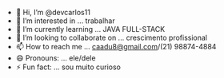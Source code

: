 - 👋 Hi, I’m @devcarlos11
- 👀 I’m interested in ... trabalhar
- 🌱 I’m currently learning ... JAVA FULL-STACK
- 💞️ I’m looking to collaborate on ... crescimento profissional
- 📫 How to reach me ... caadu8@gmail.com/(21) 98874-4884
- 😄 Pronouns: ... ele/dele
- ⚡ Fun fact: ... sou muito curioso

<!---
devcarlos11/devcarlos11 is a ✨ special ✨ repository because its `README.md` (this file) appears on your GitHub profile.
You can click the Preview link to take a look at your changes.
--->
